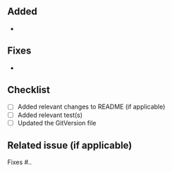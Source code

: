 ## Added

- 
 
## Fixes

-

## Checklist

- [ ] Added relevant changes to README (if applicable)
- [ ] Added relevant test(s)
- [ ] Updated the GitVersion file

## Related issue (if applicable)

Fixes #..
